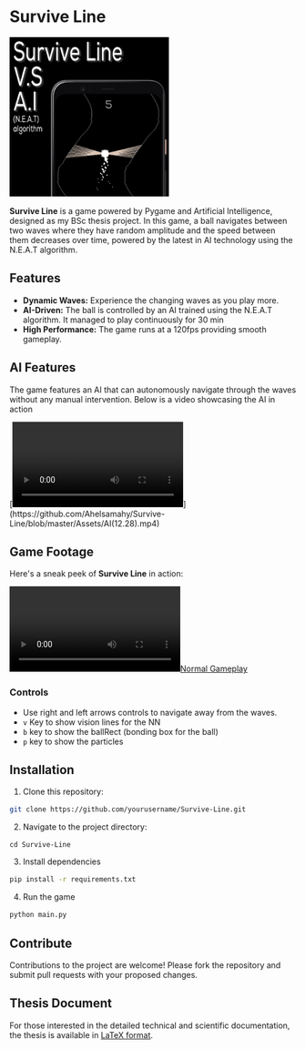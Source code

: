 # Survive Line

<img src="./Assets/Gamelogo.webp" style="zoom:40%;" />

**Survive Line** is a game powered by Pygame and Artificial Intelligence, designed as my BSc thesis project. In this game, a ball navigates between two waves where they have random amplitude and the speed between them decreases over time, powered by the latest in AI technology using the N.E.A.T algorithm.

## Features

- **Dynamic Waves:** Experience the changing waves as you play more.
- **AI-Driven:** The ball is controlled by an AI trained using the N.E.A.T algorithm. It managed to play continuously for 30 min
- **High Performance:** The game runs at a 120fps providing smooth gameplay.

## AI Features

The game features an AI that can autonomously navigate through the waves without any manual intervention. Below is a video showcasing the AI in action

[![AI Gameplay](https://github.com/Ahelsamahy/Survive-Line/blob/master/Assets/AI(12.28).mp4?raw=true)](https://github.com/Ahelsamahy/Survive-Line/blob/master/Assets/AI(12.28).mp4)

## Game Footage

Here's a sneak peek of **Survive Line** in action:

[![Normal Gameplay](https://github.com/Ahelsamahy/Survive-Line/blob/master/Assets/normalFootage.mp4?raw=true)](https://github.com/Ahelsamahy/Survive-Line/blob/master/Assets/normalFootage.mp4)

### Controls

- Use right and left arrows controls to navigate away from the waves.
- `v` Key to show vision lines for the NN
- `b` key to show the ballRect (bonding box for the ball)
- `p` key to show the particles

## Installation

1. Clone this repository:

```bash
git clone https://github.com/yourusername/Survive-Line.git
```

2. Navigate to the project directory:

````
cd Survive-Line
````

3. Install dependencies

```bash
pip install -r requirements.txt
```

4. Run the game

```bash
python main.py
```

## Contribute

Contributions to the project are welcome! Please fork the repository and submit pull requests with your proposed changes.

## Thesis Document

For those interested in the detailed technical and scientific documentation, the thesis is available in [LaTeX format](https://ahmedmahfouz.me/thesis#gameDownload).
